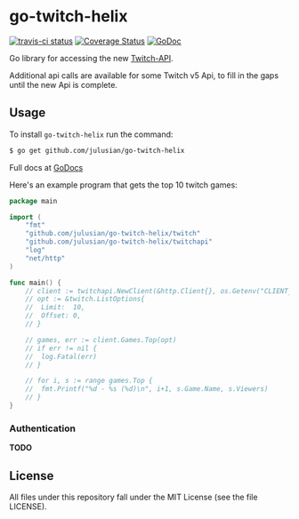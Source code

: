 # go-twitch-helix

[![travis-ci status](https://api.travis-ci.org/Julusian/go-twitch-helix.png)](https://travis-ci.org/Julusian/go-twitch-helix)
[![Coverage Status](https://coveralls.io/repos/github/Julusian/go-twitch-helix/badge.svg?branch=master)](https://coveralls.io/github/Julusian/go-twitch-helix?branch=master)
[![GoDoc](https://godoc.org/github.com/Julusian/go-twitch-helix?status.svg)](https://godoc.org/github.com/Julusian/go-twitch-helix)

Go library for accessing the new [Twitch-API](https://dev.twitch.tv/docs/).

Additional api calls are available for some Twitch v5 Api, to fill in the gaps until the new Api is complete.

## Usage

To install `go-twitch-helix` run the command:

```bash
$ go get github.com/julusian/go-twitch-helix
```

Full docs at [GoDocs](https://godoc.org/github.com/julusian/go-twitch-helix)

Here's an example program that gets the top 10 twitch games:

```go
package main

import (
	"fmt"
	"github.com/julusian/go-twitch-helix/twitch"
	"github.com/julusian/go-twitch-helix/twitchapi"
	"log"
	"net/http"
)

func main() {
	// client := twitchapi.NewClient(&http.Client{}, os.Getenv("CLIENT_ID"))
	// opt := &twitch.ListOptions{
	// 	Limit:  10,
	// 	Offset: 0,
	// }

	// games, err := client.Games.Top(opt)
	// if err != nil {
	// 	log.Fatal(err)
	// }

	// for i, s := range games.Top {
	// 	fmt.Printf("%d - %s (%d)\n", i+1, s.Game.Name, s.Viewers)
	// }
}
```

### Authentication

**TODO**

## License

All files under this repository fall under the MIT License (see the file LICENSE).
